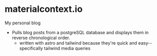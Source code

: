 # materialcontext.io
My personal blog

- Pulls blog posts from a postgreSQL database and displays them in reverse chronological order.
    - written with astro and tailwind because they're quick and easy--specifically tailwind media queries
